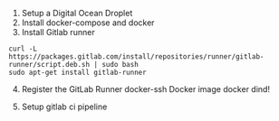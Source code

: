1. Setup a Digital Ocean Droplet
2. Install docker-compose and docker
3. Install Gitlab runner

```shell
curl -L https://packages.gitlab.com/install/repositories/runner/gitlab-runner/script.deb.sh | sudo bash
sudo apt-get install gitlab-runner
```
4. Register the GitLab Runner
docker-ssh
Docker image docker dind!



4. Setup gitlab ci pipeline